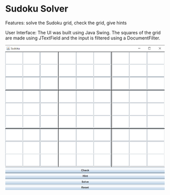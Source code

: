 # Sudoku Solver
Features: solve the Sudoku grid, check the grid, give hints  


User Interface: The UI was built using Java Swing. The squares of the grid are made using JTextField and the input is filtered using a DocumentFilter. 


![UI screenshot](SudokuScreenshot.png)
